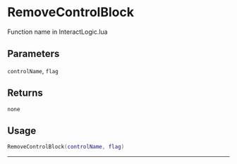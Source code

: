 # RemoveControlBlock
Function name in InteractLogic.lua
## Parameters
`controlName`, `flag`
## Returns
`none`
## Usage
```lua
RemoveControlBlock(controlName, flag)
```
---
